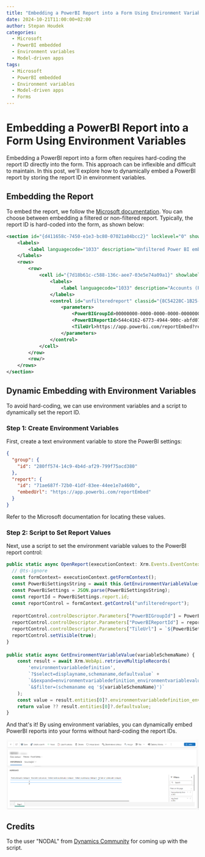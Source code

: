 ```yaml
---
title: "Embedding a PowerBI Report into a Form Using Environment Variables"
date: 2024-10-21T11:00:00+02:00
author: Stepan Houdek
categories:
  - Microsoft
  - PowerBI embedded
  - Environment variables
  - Model-driven apps
tags:
  - Microsoft
  - PowerBI embedded
  - Environment variables
  - Model-driven apps
  - Forms
---
```

# Embedding a PowerBI Report into a Form Using Environment Variables

Embedding a PowerBI report into a form often requires hard-coding the report ID directly into the form. This approach can be inflexible and difficult to maintain. In this post, we'll explore how to dynamically embed a PowerBI report by storing the report ID in environment variables.

## Embedding the Report

To embed the report, we follow the [Microsoft documentation](https://learn.microsoft.com/en-us/power-apps/maker/model-driven-apps/embed-powerbi-report-in-system-form). You can choose between embedding a filtered or non-filtered report. Typically, the report ID is hard-coded into the form, as shown below:

```xml
<section id="{d411658c-7450-e1e3-bc80-07021a04bcc2}" locklevel="0" showlabel="true" IsUserDefined="0" name="tab_4_section_1" labelwidth="115" columns="1" layout="varwidth" showbar="false">
    <labels>
        <label languagecode="1033" description="Unfiltered Power BI embedding demo"/>
    </labels>
    <rows>
        <row>
            <cell id="{7d18b61c-c588-136c-aee7-03e5e74a09a1}" showlabel="true" rowspan="20" colspan="1" auto="false" solutionaction="Added">
                <labels>
                    <label languagecode="1033" description="Accounts (Parent Account)"/>
                </labels>
                <control id="unfilteredreport" classid="{8C54228C-1B25-4909-A12A-F2B968BB0D62}">
                    <parameters>
                        <PowerBIGroupId>00000000-0000-0000-0000-000000000000</PowerBIGroupId>
                        <PowerBIReportId>544c4162-6773-4944-900c-abfd075f6081</PowerBIReportId>
                        <TileUrl>https://app.powerbi.com/reportEmbed?reportId=544c4162-6773-4944-900c-abfd075f6081</TileUrl>
                    </parameters>
                </control>
            </cell>
        </row>
        <row/>
    </rows>
</section>
```
## Dynamic Embedding with Environment Variables
To avoid hard-coding, we can use environment variables and a script to dynamically set the report ID.
### Step 1: Create Environment Variables
First, create a text environment variable to store the PowerBI settings:
```json
{
  "group": {
    "id": "280ff574-14c9-4b4d-af29-799f75acd380"
  },
  "report": {
    "id": "71ae687f-72b0-41df-83ee-44ee1e7a460b",
    "embedUrl": "https://app.powerbi.com/reportEmbed"
  }
}
```
Refer to the Microsoft documentation for locating these values.

### Step 2: Script to Set Report Values
Next, use a script to set the environment variable values to the PowerBI report control:
```typescript
public static async OpenReport(executionContext: Xrm.Events.EventContext | Xrm.FormContext) {
  // @ts-ignore
  const formContext= executionContext.getFormContext();
  const PowerBiSettingsString = await this.GetEnvironmentVariableValue("your_environment_variable_name");
  const PowerBiSettings = JSON.parse(PowerBiSettingsString);
  const reportId = PowerBiSettings.report.id;
  const reportControl = formContext.getControl("unfilteredreport");

  reportControl.controlDescriptor.Parameters["PowerBIGroupId"] = PowerBiSettings.group.id;
  reportControl.controlDescriptor.Parameters["PowerBIReportId"] = reportId;
  reportControl.controlDescriptor.Parameters["TileUrl"] = `${PowerBiSettings.report.embedUrl}?reportId=${reportId}`;
  reportControl.setVisible(true);
} 

public static async GetEnvironmentVariableValue(variableSchemaName) {
    const result = await Xrm.WebApi.retrieveMultipleRecords(
        'environmentvariabledefinition',
        `?$select=displayname,schemaname,defaultvalue` +
        `&$expand=environmentvariabledefinition_environmentvariablevalue($select=value,createdon;$orderby=createdon desc)` +
        `&$filter=(schemaname eq '${variableSchemaName}')`
    );
    const value = result.entities[0]?.environmentvariabledefinition_environmentvariablevalue[0]?.value;
    return value ?? result.entities[0]?.defaultvalue;
}
```

And that's it! By using environment variables, you can dynamically embed PowerBI reports into your forms without hard-coding the report IDs.

![DetailsList](/uploads/2024/10/embedded-powerbi.png)

## Credits
To the user "NODAL" from [Dynamics Community](https://community.dynamics.com/forums/thread/details/?threadid=55ffe60a-aec6-4d1a-8fca-7063a4a3661c) for coming up with the script.